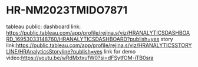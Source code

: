 # HR-NM2023TMIDO7871
tableau public:
dashboard link: https://public.tableau.com/app/profile/rejina.s/viz/HRANALYTICSDASHBOARD_16953033148760/HRANALYTICSDASHBOARD?publish=yes
story link:https://public.tableau.com/app/profile/rejina.s/viz/HRANALYTICSSTORYLINE/HRAnalyticsStoryline?publish=yes
link for demo video:https://youtu.be/wRdMxtxufW0?si=dFSytfOM-iTB0sra

